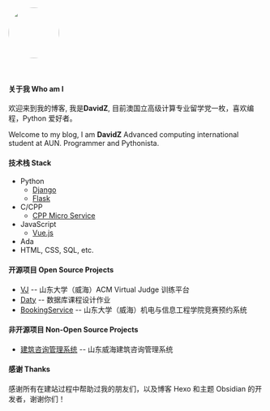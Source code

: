 <img src="http://davidz.cn/static/blog/img/avator.jpg" style="height: 100px; width: 100px; border-radius: 50%; margin-bottom: 30px" />

#### 关于我 Who am I

欢迎来到我的博客, 我是**DavidZ**,
目前澳国立高级计算专业留学党一枚，喜欢编程，Python 爱好者。

Welcome to my blog, I am **DavidZ**
Advanced computing international student at AUN. Programmer and Pythonista.

#### 技术栈 Stack

- Python
  - [Django](https://www.djangoproject.com/)
  - [Flask](https://dormousehole.readthedocs.io/en/latest/)
- C/CPP
  - [CPP Micro Service](http://cppmicroservices.org/)
- JavaScript
  - [Vue.js](https://cn.vuejs.org/)
- Ada
- HTML, CSS, SQL, etc.

#### 开源项目 Open Source Projects

- [VJ](https://github.com/DavidZhang73/vj) -- 山东大学（威海）ACM Virtual Judge 训练平台
- [Daty](https://github.com/DavidZhang73/daty) -- 数据库课程设计作业
- [BookingService](http://git.davidz.cn/david/BookingService) -- 山东大学（威海）机电与信息工程学院竞赛预约系统

#### 非开源项目 Non-Open Source Projects

- [建筑咨询管理系统](http://thugh.cn/) -- 山东威海建筑咨询管理系统

#### 感谢 Thanks

感谢所有在建站过程中帮助过我的朋友们，以及博客 Hexo 和主题 Obsidian 的开发者，谢谢你们！
